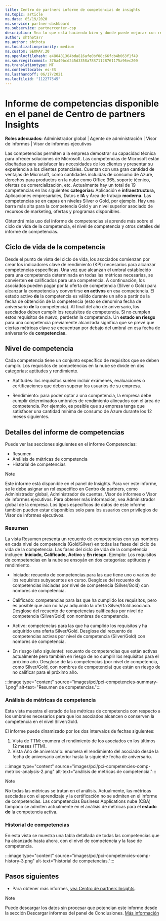 ```yaml
---
title: Centro de partners informe de competencias de insights
ms.topic: article
ms.date: 05/19/2020
ms.service: partner-dashboard
ms.subservice: partnercenter-csp
description: Vea lo que está haciendo bien y dónde puede mejorar con respecto a las competencias, los niveles de competencia y las ofertas de Microsoft para ayudarle a entregar soluciones de Microsoft.
author: shthota77
ms.author: shthota
ms.localizationpriority: medium
ms.custom: SEOMAY.20
ms.openlocfilehash: e480481304bda816afe0bf08c66fcb4b063f1f49
ms.sourcegitcommit: 376a49bcd245d3358a78871128761175a96ec200
ms.translationtype: MT
ms.contentlocale: es-ES
ms.lasthandoff: 06/17/2021
ms.locfileid: "112277545"
---
```

# <a name="competencies-report-available-from-the-partner-center-insights-dashboard"></a>Informe de competencias disponible en el panel de Centro de partners Insights

**Roles adecuados:** Administrador global | Agente de administración | Visor de informes | Visor de informes ejecutivos

Las competencias permiten a la empresa demostrar su capacidad técnica para ofrecer soluciones de Microsoft. Las competencias de Microsoft están diseñadas para satisfacer las necesidades de los clientes y presentar su experiencia a los clientes potenciales. Cuentan con una gran cantidad de ventajas de Microsoft, como cantidades incluidas de consumo de Azure, derechos para productos en la nube como Office 365, soporte técnico, ofertas de comercialización, etc. Actualmente hay un total de 19 competencias en las siguientes **categorías:** Aplicación e **infraestructura,** Aplicaciones empresariales, Datos e **IA** y Área de trabajo **moderna.** Las competencias se en capas en niveles Silver o Gold, por ejemplo. Hay una barra más alta para la competencia Gold y un nivel superior asociado de recursos de marketing, ofertas y programas disponibles.  

Obtendrá más uso del informe de competencias si aprende más sobre el ciclo de vida de la competencia, el nivel de competencia y otros detalles del informe de competencias.

## <a name="competency-life-cycle"></a>Ciclo de vida de la competencia

Desde el punto de vista del ciclo de vida, los asociados comienzan por crear los indicadores clave de rendimiento (KPI) necesarios para alcanzar competencias específicas. Una vez que alcanzan el umbral establecido para una competencia determinada en todas las métricas necesarias, se convierten **en** calificados para una competencia. A continuación, los asociados pueden pagar por la oferta de competencia (Silver o Gold) para alcanzar la competencia y convertirse **en activos** en esa competencia. El estado activo **de** la competencia es válido durante un año a partir de la fecha de obtención de la competencia (esto se denomina fecha de aniversario **de** la competencia). Al final del año de aniversario, los asociados deben cumplir los requisitos de competencia. Si no cumplen estos requisitos de nuevo, perderán la competencia. Un **estado en riesgo** para una competencia previamente alcanzada significa que se prevé que ciertas métricas clave se encuentran por debajo del umbral en esa fecha de aniversario de **competencias.**

## <a name="competency-attainment"></a>Nivel de competencia

Cada competencia tiene un conjunto específico de requisitos que se deben cumplir. Los requisitos de competencias en la nube se divide en dos categorías: aptitudes y rendimiento.

- Aptitudes: los requisitos suelen incluir exámenes, evaluaciones o certificaciones que deben superar los usuarios de su empresa.

- Rendimiento: para poder optar a una competencia, la empresa debe cumplir determinados umbrales de rendimiento alineados con el área de competencia. Por ejemplo, es posible que su empresa tenga que satisfacer una cantidad mínima de consumo de Azure durante los 12 meses siguientes.

## <a name="competencies-report-details"></a>Detalles del informe de competencias

Puede ver las secciones siguientes en el informe Competencias:

- Resumen
- Análisis de métricas de competencia
- Historial de competencias

 > [!NOTE]
 > Este informe está disponible en el panel de Insights. Para ver este informe, se le debe asignar un rol específico en Centro de partners, como Administrador global, Administrador de cuentas, Visor de informes o Visor de informes ejecutivos. Para obtener más información, vea Administrador global de la empresa. Los tipos específicos de datos de este informe también pueden estar disponibles solo para los usuarios con privilegios de Visor de informes ejecutivos.

### <a name="summary"></a>Resumen

La vista Resumen presenta un recuento de competencias con sus nombres en cada nivel de competencia (Gold/Silver) en todas las fases del ciclo de vida de la competencia. Las fases del ciclo de vida de la competencia incluyen: **Iniciado,** **Calificado,** **Activo** y **En riesgo.** Ejemplo: Los requisitos de competencias en la nube se ensoyán en dos categorías: aptitudes y rendimiento.

- Iniciado: recuento de competencias para las que tiene uno o varios de los requisitos subyacentes en curso.
Desglose del recuento de competencias iniciadas por nivel de competencia (Silver/Gold) con nombres de competencia.

- Calificado: competencias para las que ha cumplido los requisitos, pero es posible que aún no haya adquirido la oferta Silver/Gold asociada. Desglose del recuento de competencias calificadas por nivel de competencia (Silver/Gold) con nombres de competencia.

- Activo: competencias para las que ha cumplido los requisitos y ha adquirido una oferta Silver/Gold. Desglose del recuento de competencias activas por nivel de competencia (Silver/Gold) con nombres de competencia.

- En riesgo (año siguiente): recuento de  competencias  que están activas actualmente pero también en riesgo de no cumplir los requisitos para el próximo año.
Desglose de las competencias (por nivel de competencia, como Silver/Gold, con nombres de competencia) que están en riesgo de no calificar para el próximo año.

:::image type="content" source="images/pci/pci-competencies-summary-1.png" alt-text="Resumen de competencias.":::

### <a name="competency-metric-analysis"></a>Análisis de métricas de competencia

Esta vista muestra el estado de las métricas de competencia con respecto a los umbrales necesarios para que los asociados alcancen o conserven la competencia en el nivel Silver/Gold. 

El informe puede dinamizado por los dos intervalos de fechas siguientes:

1. Vista de TTM: enumera el rendimiento de los asociados en los últimos 12 meses (TTM).
2. Vista Año de aniversario: enumera el rendimiento del asociado desde la fecha de aniversario anterior hasta la siguiente fecha de aniversario.

:::image type="content" source="images/pci/pci-competencies-comp-metrics-analysis-2.png" alt-text="análisis de métricas de competencia.":::

> [!NOTE]
 > No todas las métricas se tratan en el análisis. Actualmente, las métricas asociadas con el aprendizaje y la certificación no se admiten en el informe de competencias. Las competencias Business Applications nube (CBA) tampoco se admiten actualmente en el análisis de métricas para el **estado de** la competencia activa.

### <a name="competency-history"></a>Historial de competencias

En esta vista se muestra una tabla detallada de todas las competencias que ha alcanzado hasta ahora, con el nivel de competencia y la fase de competencia.

:::image type="content" source="images/pci/pci-competencies-comp-history-3.png" alt-text="historial de competencias.":::

## <a name="next-steps"></a>Pasos siguientes

- Para obtener más informes, [vea Centro de partners Insights](partner-center-insights.md).

>[!NOTE] 
> Puede descargar los datos sin procesar que potencian este informe desde la sección Descargar informes del panel de Conclusiones. [Más información](pci-download-reports.md) 
